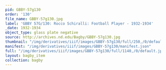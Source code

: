 ```yaml
---
pid: GBBY-57g130
order: '130'
file_name: GBBY-57g130.jpg
label: 'GBBY 57G/130: Rocco Schiralli: Football Player - 1932-1934'
_date: 1932-1934
object_type: glass plate negative
source: http://archives.nd.edu/Bagby/GBBY-57g130.jpg
thumbnail: "/img/derivatives/iiif/images/GBBY-57g130/full/250,/0/default.jpg"
manifest: "/img/derivatives/iiif/images/GBBY-57g130/manifest.json"
full: "/img/derivatives/iiif/images/GBBY-57g130/full/1140,/0/default.jpg"
layout: bagby_item
collection: bagby
---
```

